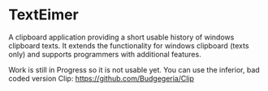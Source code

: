 TextEimer
=========

A clipboard application providing a short usable history of windows clipboard texts. It extends the functionality for windows clipboard (texts only) and supports programmers with additional features.

Work is still in Progress so it is not usable yet. You can use the inferior, bad coded version Clip: https://github.com/Budgegeria/Clip